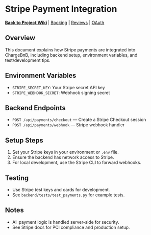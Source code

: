 # Stripe Payment Integration

**[Back to Project Wiki](PROJECT_WIKI.md)** | [Booking](BOOKING_IMPLEMENTATION.md) | [Reviews](REVIEWS_IMPLEMENTATION.md) | [OAuth](OAUTH_IMPLEMENTATION.md)

## Overview
This document explains how Stripe payments are integrated into ChargeBnB, including backend setup, environment variables, and test/development tips.

## Environment Variables
- `STRIPE_SECRET_KEY`: Your Stripe secret API key
- `STRIPE_WEBHOOK_SECRET`: Webhook signing secret

## Backend Endpoints
- `POST /api/payments/checkout` — Create a Stripe Checkout session
- `POST /api/payments/webhook` — Stripe webhook handler

## Setup Steps
1. Set your Stripe keys in your environment or `.env` file.
2. Ensure the backend has network access to Stripe.
3. For local development, use the Stripe CLI to forward webhooks.

## Testing
- Use Stripe test keys and cards for development.
- See `backend/tests/test_payments.py` for example tests.

## Notes
- All payment logic is handled server-side for security.
- See Stripe docs for PCI compliance and production setup.
